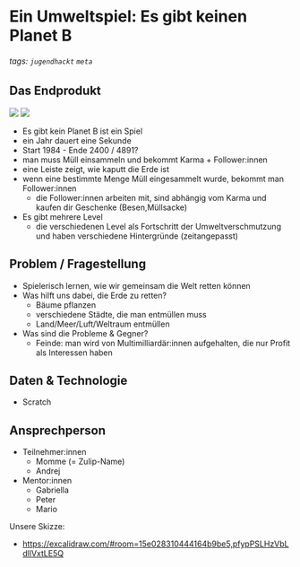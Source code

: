 Ein Umweltspiel: Es gibt keinen Planet B
=========================================


###### tags: `jugendhackt` `meta`

Das Endprodukt
--------------

![](https://pad.medialepfade.net/uploads/upload_92099824eb1b5ce7b8ee85532fb8cef7.png)
![](https://pad.medialepfade.net/uploads/upload_b3f4334a27ba94301e21e07c8cc5ba4c.png)

- Es gibt kein Planet B ist ein Spiel
- ein Jahr dauert eine Sekunde
- Start 1984 - Ende 2400 / 4891?
- man muss Müll einsammeln und bekommt Karma + Follower:innen
- eine Leiste zeigt, wie kaputt die Erde ist
- wenn eine bestimmte Menge Müll eingesammelt wurde, bekommt man Follower:innen
  - die Follower:innen arbeiten mit, sind abhängig vom Karma und kaufen dir Geschenke (Besen,Müllsacke)
- Es gibt mehrere Level
    - die verschiedenen Level als Fortschritt der Umweltverschmutzung und haben verschiedene Hintergründe (zeitangepasst)


Problem / Fragestellung
-----------------------

- Spielerisch lernen, wie wir gemeinsam die Welt retten können
- Was hilft uns dabei, die Erde zu retten?
   - Bäume pflanzen
   - verschiedene Städte, die man entmüllen muss
   - Land/Meer/Luft/Weltraum entmüllen
- Was sind die Probleme & Gegner?
   - Feinde: man wird von Multimilliardär:innen aufgehalten, die nur Profit als Interessen haben


Daten & Technologie
-------------------
- Scratch


Ansprechperson
--------------

- Teilnehmer:innen
    - Momme (= Zulip-Name) 
    - Andrej
- Mentor:innen
    - Gabriella
    - Peter
    - Mario


Unsere Skizze:
- https://excalidraw.com/#room=15e028310444164b9be5,pfypPSLHzVbLdllVxtLE5Q
